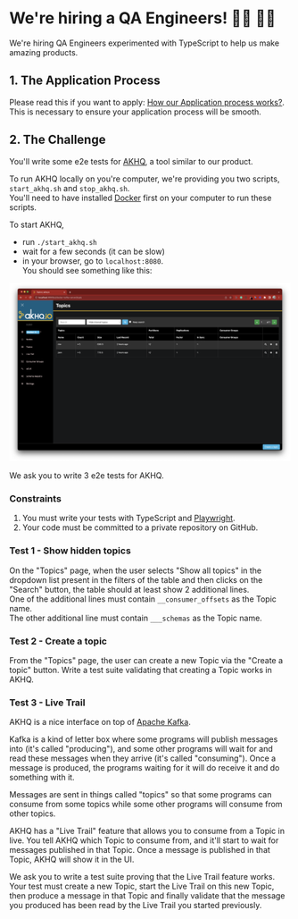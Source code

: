 # We're hiring a QA Engineers! 👨‍💻 👩‍💻

We're hiring QA Engineers experimented with TypeScript to help us make amazing products.

## 1. The Application Process

Please read this if you want to apply: [How our Application process works?](../application-process.md). This is necessary to ensure your application process will be smooth.

## 2. The Challenge

You'll write some e2e tests for [AKHQ](https://akhq.io/), a tool similar to our product.

To run AKHQ locally on you're computer, we're providing you two scripts, `start_akhq.sh` and `stop_akhq.sh`.    
You'll need to have installed [Docker](https://www.docker.com/products/docker-desktop/) first on your computer to run these scripts.

To start AKHQ,
- run `./start_akhq.sh`
- wait for a few seconds (it can be slow) 
- in your browser, go to `localhost:8080`.    
  You should see something like this: 

![](akhq_welcome_page.png)

We ask you to write 3 e2e tests for AKHQ.

### Constraints

1. You must write your tests with TypeScript and [Playwright](https://www.playwright.dev/).
2. Your code must be committed to a private repository on GitHub.     

### Test 1 - Show hidden topics

On the "Topics" page, when the user selects "Show all topics" in the dropdown list present in the filters of the table and then clicks on the "Search" button, 
the table should at least show 2 additional lines.     
One of the additional lines must contain `__consumer_offsets` as the Topic name.    
The other additional line must contain `___schemas` as the Topic name.    

### Test 2 - Create a topic

From the "Topics" page, the user can create a new Topic via the "Create a topic" button.
Write a test suite validating that creating a Topic works in AKHQ.

### Test 3 - Live Trail

AKHQ is a nice interface on top of [Apache Kafka](https://kafka.apache.org/).

Kafka is a kind of letter box where some programs will publish messages into (it's called "producing"), and some other programs will wait for and read these messages when they arrive (it's called "consuming").
Once a message is produced, the programs waiting for it will do receive it and do something with it.

Messages are sent in things called "topics" so that some programs can consume from some topics while some other programs will consume from other topics.

AKHQ has a "Live Trail" feature that allows you to consume from a Topic in live.
You tell AKHQ which Topic to consume from, and it'll start to wait for messages published in that Topic.
Once a message is published in that Topic, AKHQ will show it in the UI.

We ask you to write a test suite proving that the Live Trail feature works.
Your test must create a new Topic, start the Live Trail on this new Topic, then produce a message in that Topic and finally validate that the message you produced has been read by the Live Trail you started previously.
